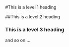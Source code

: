 #This is  a level 1 heading

##This is a level 2 heading

### This is a level 3 heading

and so on ...
